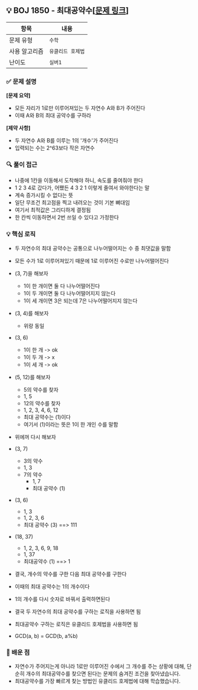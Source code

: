 ## 💡 BOJ 1850 - 최대공약수[[문제 링크](https://www.acmicpc.net/problem/1850)]

| 항목 | 내용 |
|------|------|
| 문제 유형 | `수학` |
| 사용 알고리즘 | `유클리드 호제법` |
| 난이도 | `실버1` |

### ✅ 문제 설명
**[문제 요약]**

- 모든 자리가 1로만 이루어져있는 두 자연수 A와 B가 주어진다
- 이때 A와 B의 최대 공약수를 구하라

**[제약 사항]**

- 두 자연수 A와 B를 이루는 1의 '개수'가 주어진다
- 입력되는 수는 2^63보다 작은 자연수

### 🔍 풀이 접근
- 나중에 1칸을 이동해서 도착해야 하니, 속도를 줄여줘야 한다
- 1 2 3 4로 갔다가, 어쨌든 4 3 2 1 이렇게 줄여서 와야한다는 말
- 계속 증가시킬 수 없다는 뜻
- 일단 무조건 최고점을 찍고 내려오는 것이 기본 뼈대임
- 여기서 최적값은 그리디하게 결정됨
- 한 칸씩 이동하면서 2번 쓰일 수 있다고 가정한다

### 💡 핵심 로직
- 두 자연수의 최대 공약수는 공통으로 나누어떨어지는 수 중 최댓값을 말함
- 모든 수가 1로 이루어져있기 때문에 1로 이루어진 수로만 나누어떨어진다
- (3, 7)을 해보자
    - 1이 한 개이면 둘 다 나누어떨어진다
    - 1이 두 개이면 둘 다 나누어떨어지지 않는다
    - 1이 세 개이면 3은 되는데 7은 나누어떨어지지 않는다

- (3, 4)를 해보자
    - 위랑 동일

- (3, 6)
    - 1이 한 개 -> ok
   - 1이 두 개 -> x
    - 1이 세 개 -> ok

- (5, 12)를 해보자
    - 5의 약수를 찾자
    - 1, 5
    - 12의 약수를 찾자
    - 1, 2, 3, 4, 6, 12
   - 최대 공약수는 (1)이다
    - 여기서 (1)이라는 뜻은 1이 한 개인 수를 말함

- 위에꺼 다시 해보자
- (3, 7)
    - 3의 약수
    - 1, 3
  - 7의 약수
    - 1, 7
     - 최대 공약수 (1)

- (3, 6)
    - 1, 3
    - 1, 2, 3, 6
    - 최대 공약수 (3) ==> 111

- (18, 37)
     - 1, 2, 3, 6, 9, 18
     - 1, 37
    - 최대공약수 (1) ==> 1

- 결국, 개수의 약수를 구한 다음 최대 공약수를 구한다
- 이때의 최대 공약수는 1의 개수이다
- 1의 개수를 다시 숫자로 바꿔서 출력하면된다
- 결국 두 자연수의 최대 공약수를 구하는 로직을 사용하면 됨
- 최대공약수 구하는 로직은 유클리드 호제법을 사용하면 됨

- GCD(a, b) = GCD(b, a%b)

### 📌 배운 점
- 자연수가 주어지는게 아니라 1로만 이루어진 수에서 그 개수를 주는 상황에 대해, 단순히 개수의 최대공약수를 찾으면 된다는 문제의 숨겨진 조건을 찾아냈습니다.
- 최대공약수를 가장 빠르게 찾는 방법인 유클리드 호제법에 대해 학습했습니다.
